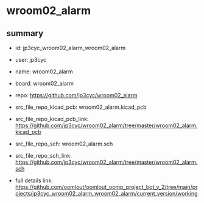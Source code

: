 # wroom02_alarm
 
## summary 
* id: jp3cyc_wroom02_alarm_wroom02_alarm
* user: jp3cyc
* name: wroom02_alarm
* board: wroom02_alarm
* repo: https://github.com/jp3cyc/wroom02_alarm
* src_file_repo_kicad_pcb: wroom02_alarm.kicad_pcb
* src_file_repo_kicad_pcb_link: https://github.com/jp3cyc/wroom02_alarm/tree/master/wroom02_alarm.kicad_pcb


* src_file_repo_sch: wroom02_alarm.sch
* src_file_repo_sch_link: https://github.com/jp3cyc/wroom02_alarm/tree/master/wroom02_alarm.sch
* full details link: https://github.com/oomlout/oomlout_oomp_project_bot_v_2/tree/main/projects/jp3cyc_wroom02_alarm_wroom02_alarm/current_version/working  






